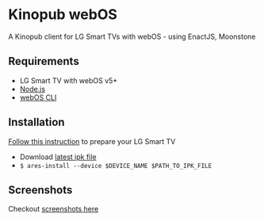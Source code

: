# Kinopub webOS

A Kinopub client for LG Smart TVs with webOS - using EnactJS, Moonstone

## Requirements

- LG Smart TV with webOS v5+
- [Node.js](https://nodejs.org/)
- [webOS CLI](https://npmjs.com/package/@webosose/ares-cli)

## Installation

[Follow this instruction](https://webostv.developer.lge.com/develop/app-test) to prepare your LG Smart TV

- Download [latest ipk file](https://github.com/adascal/kinopub.webos/releases/latest)
- `$ ares-install --device $DEVICE_NAME $PATH_TO_IPK_FILE`

## Screenshots

Checkout [screenshots here](./SCREENSHOTS.md)
